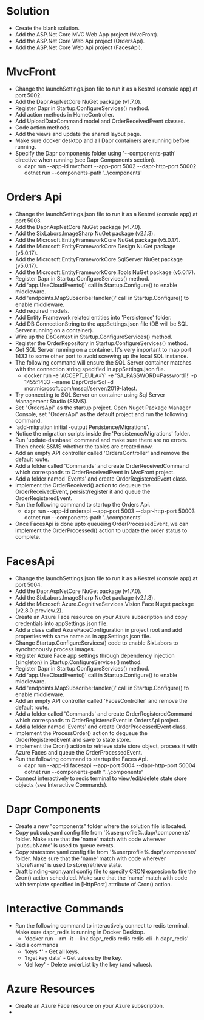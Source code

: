 
Solution
========
- Create the blank solution.
- Add the ASP.Net Core MVC Web App project (MvcFront).
- Add the ASP.Net Core Web Api project (OrdersApi).
- Add the ASP.Net Core Web Api project (FacesApi).

MvcFront
========
- Change the launchSettings.json file to run it as a Kestrel (console app) at port 5002.
- Add the Dapr.AspNetCore NuGet package (v1.7.0).
- Register Dapr in Startup.ConfigureServices() method.
- Add action methods in HomeController.
- Add UploadDataCommand model and OrderReceivedEvent classes.
- Code action methods.
- Add the views and update the shared layout page.
- Make sure docker desktop and all Dapr containers are running before running.
- Specify the Dapr components folder using '--components-path' directive when running (see Dapr Components section).
	- dapr run --app-id mvcfront --app-port 5002 --dapr-http-port 50002 dotnet run --components-path '..\components'

Orders Api
==========
- Change the launchSettings.json file to run it as a Kestrel (console app) at port 5003.
- Add the Dapr.AspNetCore NuGet package (v1.7.0).
- Add the SixLabors.ImageSharp NuGet package (v2.1.3).
- Add the Microsoft.EntityFrameworkCore NuGet package (v5.0.17).
- Add the Microsoft.EntityFrameworkCore.Design NuGet package (v5.0.17).
- Add the Microsoft.EntityFrameworkCore.SqlServer NuGet package (v5.0.17).
- Add the Microsoft.EntityFrameworkCore.Tools NuGet package (v5.0.17).
- Register Dapr in Startup.ConfigureServices() method.
- Add 'app.UseCloudEvents()' call in Startup.Configure() to enable middleware.
- Add 'endpoints.MapSubscribeHandler()' call in Startup.Configure() to enable middleware.
- Add required models.
- Add Entity Framework related entities into 'Persistence' folder.
- Add DB ConnectionString to the appSettings.json file (DB will be SQL Server running on a container).
- Wire up the DbContext in Startup.ConfigureServices() method.
- Register the OrderRepository in Startup.ConfigureServices() method.
- Get SQL Server running on a container. It's very important to map port 1433 to some other port to avoid screwing up the local SQL instance.
- The following command will ensure the SQL Server container matches with the connection string specified in appSettings.json file.
	- docker run -e 'ACCEPT_EULA=Y' -e 'SA_PASSWORD=Password1!' -p 1455:1433 --name DaprOrderSql -d mcr.microsoft.com/mssql/server:2019-latest.
- Try connecting to SQL Server on container using Sql Server Management Studio (SSMS).
- Set "OrdersApi" as the startup project. Open Nuget Package Manager Console, set "OrdersApi" as the default project and run the following command.
- 'add-migration initial -output Persistence/Migrations'.
- Notice the migration scripts inside the 'Persistence/Migrations' folder.
- Run 'update-database' command and make sure there are no errors. Then check SSMS whether the tables are created now.
- Add an empty API controller called 'OrdersController' and remove the default route.
- Add a folder called 'Commands' and create OrderReceivedCommand which corresponds to OrderReceivedEvent in MvcFront project.
- Add a folder named 'Events' and create OrderRegisteredEvent class.
- Implement the OrderReceived() action to dequeue the OrderReceivedEvent, persist/register it and queue the OrderRegisteredEvent.
- Run the following command to startup the Orders Api.
	- dapr run --app-id orderapi --app-port 5003 --dapr-http-port 50003 dotnet run --components-path '..\components'
- Once FacesApi is done upto queueing OrderProcessedEvent, we can implement the OrderProcessed() action to update the order status to complete.

FacesApi
========
- Change the launchSettings.json file to run it as a Kestrel (console app) at port 5004.
- Add the Dapr.AspNetCore NuGet package (v1.7.0).
- Add the SixLabors.ImageSharp NuGet package (v2.1.3).
- Add the Microsoft.Azure.CognitiveServices.Vision.Face Nuget package (v2.8.0-preview.2).
- Create an Azure Face resource on your Azure subscription and copy credentials into appSettings.json file.
- Add a class called AzureFaceConfiguration in project root and add properties with same name as in appSettings.json file.
- Change Startup.ConfigureServices() code to enable SixLabors to synchronously process images.
- Register Azure Face app settings through dependency injection (singleton) in Startup.ConfigureServices() method.
- Register Dapr in Startup.ConfigureServices() method.
- Add 'app.UseCloudEvents()' call in Startup.Configure() to enable middleware.
- Add 'endpoints.MapSubscribeHandler()' call in Startup.Configure() to enable middleware.
- Add an empty API controller called 'FacesController' and remove the default route.
- Add a folder called 'Commands' and create OrderRegisteredCommand which corresponds to OrderRegisteredEvent in OrdersApi project.
- Add a folder named 'Events' and create OrderProcessedEvent class.
- Implement the ProcessOrder() action to dequeue the OrderRegisteredEvent and save to state store.
- Implement the Cron() action to retrieve state store object, process it with Azure Faces and queue the OrderProcessedEvent.
- Run the following command to startup the Faces Api.
	- dapr run --app-id facesapi --app-port 5004 --dapr-http-port 50004 dotnet run --components-path "..\components"
- Connect interactively to redis terminal to view/edit/delete state store objects (see Interactive Commands).

Dapr Components
===============
- Create a new "components" folder where the solution file is located.
- Copy pubsub.yaml config file from '%userprofile%\.dapr\components' folder. Make sure that the 'name' match with code wherever 'pubsubName' is used to queue events.
- Copy statestore.yaml config file from '%userprofile%\.dapr\components' folder. Make sure that the 'name' match with code wherever 'storeName' is used to store/retrieve state.
- Draft binding-cron.yaml config file to specify CRON expresion to fire the Cron() action scheduled. Make sure that the 'name' match with code with template specified in [HttpPost] attribute of Cron() action.

Interactive Commands
====================
- Run the following command to interactively connect to redis terminal. Make sure dapr_redis is running in Docker Desktop.
	- 'docker run --rm -it --link dapr_redis redis redis-cli -h dapr_redis'
- Redis commands 
	- 'keys *' - Get all keys.
	- 'hget key data' - Get values by the key.
	- 'del key' - Delete orderList by the key (and values).
	
Azure Resources
===============
- Create an Azure Face resource on your Azure subscription.
- 